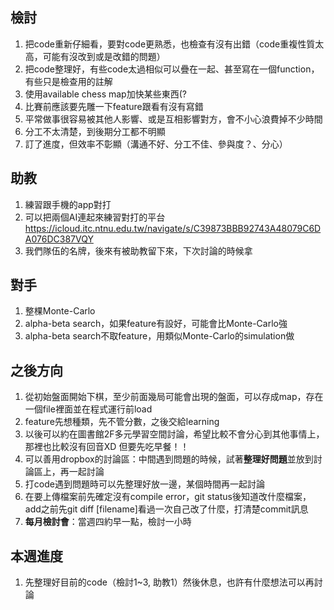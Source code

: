 ## 檢討
1. 把code重新仔細看，要對code更熟悉，也檢查有沒有出錯（code重複性質太高，可能有沒改到或是改錯的問題）
2. 把code整理好，有些code太過相似可以疊在一起、甚至寫在一個function，有些只是檢查用的註解
3. 使用available chess map加快某些東西(?
4. 比賽前應該要先雕一下feature跟看有沒有寫錯
5. 平常做事很容易被其他人影響、或是互相影響對方，會不小心浪費掉不少時間
6. 分工不太清楚，到後期分工都不明顯
7. 訂了進度，但效率不彰顯（溝通不好、分工不佳、參與度？、分心）

## 助教
1. 練習跟手機的app對打
2. 可以把兩個AI連起來練習對打的平台 https://icloud.itc.ntnu.edu.tw/navigate/s/C39873BBB92743A48079C6DA076DC387VQY
3. 我們隊伍的名牌，後來有被助教留下來，下次討論的時候拿

## 對手
1. 整棵Monte-Carlo
2. alpha-beta search，如果feature有設好，可能會比Monte-Carlo強
3. alpha-beta search不取feature，用類似Monte-Carlo的simulation做

## 之後方向
1. 從初始盤面開始下棋，至少前面幾局可能會出現的盤面，可以存成map，存在一個file裡面並在程式運行前load
2. feature先想種類，先不管分數，之後交給learning
3. 以後可以約在圖書館2F多元學習空間討論，希望比較不會分心到其他事情上，那裡也比較沒有回音XD 但要先吃早餐！！
4. 可以善用dropbox的討論區：中間遇到問題的時候，試著**整理好問題**並放到討論區上，再一起討論
5. 打code遇到問題時可以先整理好放一邊，某個時間再一起討論
6. 在要上傳檔案前先確定沒有compile error，git status後知道改什麼檔案，add之前先git diff [filename]看過一次自己改了什麼，打清楚commit訊息
7. **每月檢討會**：當週四約早一點，檢討一小時

## 本週進度
1. 先整理好目前的code（檢討1~3, 助教1）然後休息，也許有什麼想法可以再討論
